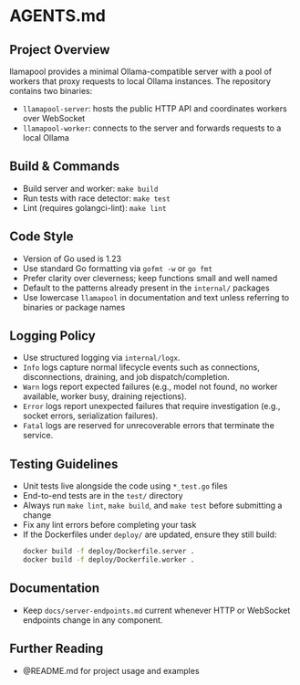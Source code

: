 # AGENTS.md

## Project Overview
llamapool provides a minimal Ollama-compatible server with a pool of workers that proxy
requests to local Ollama instances. The repository contains two binaries:
- `llamapool-server`: hosts the public HTTP API and coordinates workers over WebSocket
- `llamapool-worker`: connects to the server and forwards requests to a local Ollama

## Build & Commands
- Build server and worker: `make build`
- Run tests with race detector: `make test`
- Lint (requires golangci-lint): `make lint`

## Code Style
- Version of Go used is 1.23
- Use standard Go formatting via `gofmt -w` or `go fmt`
- Prefer clarity over cleverness; keep functions small and well named
- Default to the patterns already present in the `internal/` packages
- Use lowercase `llamapool` in documentation and text unless referring to binaries or package names

## Logging Policy
- Use structured logging via `internal/logx`.
- `Info` logs capture normal lifecycle events such as connections, disconnections, draining, and job dispatch/completion.
- `Warn` logs report expected failures (e.g., model not found, no worker available, worker busy, draining rejections).
- `Error` logs report unexpected failures that require investigation (e.g., socket errors, serialization failures).
- `Fatal` logs are reserved for unrecoverable errors that terminate the service.

## Testing Guidelines
- Unit tests live alongside the code using `*_test.go` files
- End-to-end tests are in the `test/` directory
- Always run `make lint`, `make build`, and `make test` before submitting a change
- Fix any lint errors before completing your task
- If the Dockerfiles under `deploy/` are updated, ensure they still build:
  ```bash
  docker build -f deploy/Dockerfile.server .
  docker build -f deploy/Dockerfile.worker .
  ```

## Documentation
- Keep `docs/server-endpoints.md` current whenever HTTP or WebSocket endpoints change in any component.

## Further Reading
- @README.md for project usage and examples
